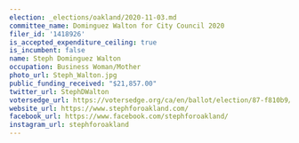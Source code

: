 ```yaml
---
election: _elections/oakland/2020-11-03.md
committee_name: Dominguez Walton for City Council 2020
filer_id: '1418926'
is_accepted_expenditure_ceiling: true
is_incumbent: false
name: Steph Dominguez Walton
occupation: Business Woman/Mother
photo_url: Steph_Walton.jpg
public_funding_received: "$21,857.00"
twitter_url: StephDWalton
votersedge_url: https://votersedge.org/ca/en/ballot/election/87-f810b9/address/null/zip/94611/contests/contest/21266/candidate/151388?cty=ca%2falm
website_url: https://www.stephforoakland.com/
facebook_url: https://www.facebook.com/stephforoakland/
instagram_url: stephforoakland
---
```

